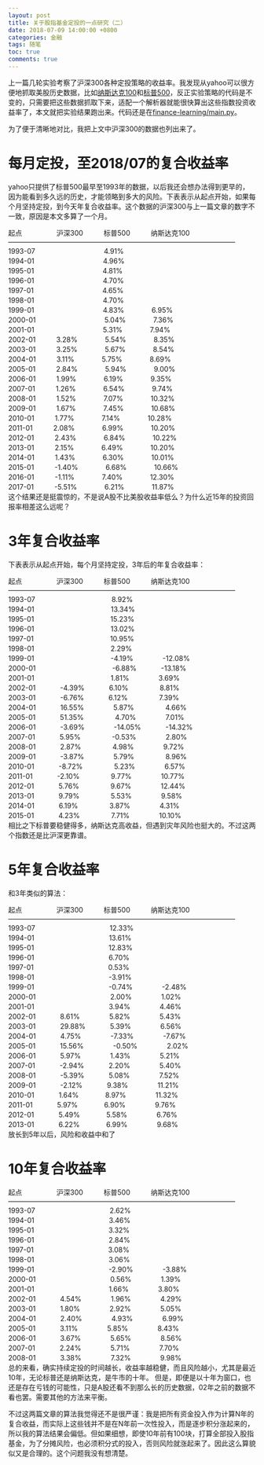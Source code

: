 ```yaml
---
layout: post
title: 关于股指基金定投的一点研究（二）
date: 2018-07-09 14:00:00 +0800
categories: 金融
tags: 随笔
toc: true
comments: true
---
```


上一篇几轮实验考察了沪深300各种定投策略的收益率。我发现从yahoo可以很方便地抓取美股历史数据，比如[纳斯达克100](https://finance.yahoo.com/quote/QQQ/history?period1=1026057600&period2=1530979200&interval=1d&filter=history&frequency=1d)和[标普500](https://finance.yahoo.com/quote/SPY/history?period1=725817600&period2=1531065600&interval=1d&filter=history&frequency=1d)，反正实验策略的代码是不变的，只需要把这些数据抓取下来，适配一个解析器就能很快算出这些指数投资收益率了，本文就把实验结果跑出来。代码还是在[finance-learning/main.py](https://github.com/palanceli/finance-learning/blob/master/main.py)。

<!-- more -->
为了便于清晰地对比，我把上文中沪深300的数据也列出来了。

# 每月定投，至2018/07的复合收益率

yahoo只提供了标普500最早至1993年的数据，以后我还会想办法得到更早的，因为能看到多久远的历史，才能领略到多大的风险。下表表示从起点开始，如果每个月坚持定投，到今天年复合收益率。这个数据的沪深300与上一篇文章的数字不一致，原因是本文多算了一个月。

起点　　　　　沪深300　　　标普500　　　纳斯达克100  
—————————————————————————————————  
1993-07　　　　　　　　　　4.91%  
1994-01　　　　　　　　　　4.96%  
1995-01　　　　　　　　　　4.81%  
1996-01　　　　　　　　　　4.70%  
1997-01　　　　　　　　　　4.65%  
1998-01　　　　　　　　　　4.70%  
1999-01　　　　　　　　　　4.83%　　　　6.95%  
2000-01　　　　　　　　　　5.04%　　　　7.36%  
2001-01　　　　　　　　　　5.31%　　　　7.94%  
2002-01　　　3.28%　　　　5.54%　　　　8.35%  
2003-01　　　3.25%　　　　5.67%　　　　8.54%  
2004-01　　　3.11%　　　　5.75%　　　　8.69%    
2005-01　　　2.84%　　　　5.94%　　　　9.00%  
2006-01　　　1.99%　　　　6.19%　　　　9.35%  
2007-01　　　1.26%　　　　6.54%　　　　9.74%  
2008-01　　　1.52%　　　　7.07%　　　　10.32%  
2009-01　　　1.67%　　　　7.45%　　　　10.68%  
2010-01　　　1.77%　　　　7.14%　　　　10.28%  
2011-01　　　2.08%　　　　6.99%　　　　10.20%  
2012-01　　　2.43%　　　　6.84%　　　　10.22%  
2013-01　　　2.15%　　　　6.49%　　　　10.20%  
2014-01　　　1.43%　　　　6.30%　　　　10.01%  
2015-01　　　-1.40%　　　　6.68%　　　　10.66%  
2016-01　　　-1.11%　　　　7.40%　　　　12.30%  
2017-01　　　-5.51%　　　　6.21%　　　　11.87%  
这个结果还是挺震惊的，不是说A股不比美股收益率低么？为什么近15年的投资回报率相差这么远呢？

# 3年复合收益率

下表表示从起点开始，每个月坚持定投，3年后的年复合收益率：

起点　　　　　沪深300　　　标普500　　　纳斯达克100  
—————————————————————————————————  
1993-07	　　　	　　　	　　　　	8.92%	  	
1994-01	　　　	　　　	　　　　	13.34%	  	
1995-01	　　　	　　　	　　　　	15.23%		
1996-01	　　　	　　　	　　　　	13.02%	  	
1997-01	　　　	　　　	　　　　	10.95%	  	
1998-01	　　　	　　　	　　　　	2.29%		
1999-01	　　　	　　　	　　　　	-4.19%	　　　　-12.08%  
2000-01	　　　	　　　	　　　　	-6.88%	　　　	-13.18%  
2001-01	　　　	　　　	　　　　	1.81%	　　　　3.69%  
2002-01	　　　	-4.39%	　　　	6.10%	　　　　	8.81%  
2003-01	　　　	-6.76%	 　　 　6.12%	　　　　	7.39%  
2004-01	　　　	16.55%	　　　　5.87%	　　　　	4.66%  
2005-01	　　　	51.35%	　　　　	4.70%	　　　　7.01%  
2006-01	　　　	-3.69%	　　　　-14.05%	　　　	-14.32%  
2007-01	　　　	5.95%	　　　　	-0.53%	　　　　2.80%  
2008-01	　　　	2.87%	　　　　	4.98%	　　　　9.72%  
2009-01	　　　	-3.87%	　　　　5.79%	　　　　	8.96%  
2010-01	　　　	-8.72%	　　　　	5.23%	　　　　6.57%  
2011-01	　　　	-2.10%	　　　　	9.77%	　　　　10.77%  
2012-01	　　　	5.76%	　　　　	9.67%	　　　　12.44%  
2013-01	　　　	9.79%	　　　　	5.53%	　　　　9.58%  
2014-01	　　　	6.19%	　　　　	3.87%	　　　　4.31%  
2015-01	　　　	4.23%	　　　　	7.71%	　　　　10.10%  
相比之下标普要稳健得多，纳斯达克高收益，但遇到灾年风险也挺大的。不过这两个指数还是比沪深更靠谱。

# 5年复合收益率

和3年类似的算法：  

起点　　　　　沪深300　　　标普500　　　纳斯达克100  
—————————————————————————————————  
1993-07	　　　	　　　	　　　　12.33%	  	
1994-01	　　　	　　　	　　　　13.61%	  	
1995-01	　　　	　　　	　　　　12.83%		
1996-01	　　　	　　　	　　　　6.70%	  	
1997-01	　　　	　　　	　　　　0.53%  
1998-01	　　　	　　　	　　　　-3.91%  
1999-01	　　　	　　　	　　　　-0.74%	　　　　-2.48%  
2000-01	　　　	　　　	　　　　2.00%	　　　　1.02%  
2001-01	　　　	　　　	　　　　3.94%	　　　　4.46%  
2002-01	　　　	8.61%	　　　　5.82%	　　　　5.43%  
2003-01	　　　	29.88%	　　 　5.39%	　　　　6.56%  
2004-01	　　　	4.75%	　　　　-7.33%	　　　　-7.67%  
2005-01	　　　	15.56%	　　　　-0.50%	　　　　2.02%  
2006-01	　　　	5.97%	　　　　1.43%	　　　　5.21%  
2007-01	　　　	-2.94%	　　 　2.20%	　　　　5.40%  
2008-01	　　　	-5.39%	　　 　5.08%	　　　　7.52%  
2009-01	　　　	-2.12%	　　 　9.38%	　　　　11.21%  
2010-01	　　　	1.64%	　 　 　8.97%	　　　　11.32%  
2011-01	　　　	5.97%	　 　 　6.90%	　　　　9.76%  
2012-01	　　　	5.49%	　 　 　5.58%	　　　　6.76%  
2013-01	　　　	6.22%	　 　 　6.99%	　　　　9.68%  
放长到5年以后，风险和收益中和了

# 10年复合收益率

起点　　　　　沪深300　　　标普500　　　纳斯达克100  
—————————————————————————————————  
1993-07	　　　	　　　	　　　　2.62%  
1994-01	　　　	　　　	　　　　3.46%  
1995-01	　　　	　　　	　　　　3.32%  
1996-01	　　　	　　　	　　　　2.84%  
1997-01	　　　	　　　	　　　　3.08%  
1998-01	　　　	　　　	　　　　3.06%  
1999-01	　　　	　　　	　　　　-2.90%	　　　　-3.88%  
2000-01	　　　	　　　	　　　　0.56%	　　　　1.39%  
2001-01	　　　	　　　	　　　　1.66%	　　　　3.80%  
2002-01	　　　	4.54%	　　　　1.96%	　　　　4.29%  
2003-01	　　　	1.80%	　　　　2.92%	　　　　5.05%  
2004-01	　　　	2.40%	　　　　4.93%	　　　　6.99%  
2005-01	　　　	3.11%	　　　　5.85%	　　　　8.43%  
2006-01	　　　	3.67%	　　　　5.65%	　　　　8.56%  
2007-01	　　　	2.24%	　　　　5.71%	　　　　7.70%  
2008-01	　　　	3.38%	　　　　7.32%	　　　　9.98%  
总的来看，确实持续定投的时间越长，收益率越稳健，而且风险越小，尤其是最近10年，无论标普还是纳斯达克，是牛市的十年。
但是，即便是以十年为窗口，也还是存在亏钱的可能性，只是A股还看不到那么长的历史数据，02年之前的数据不看也罢。需要其他的方法来平衡。

不过这两篇文章的算法我觉得还不是很严谨：我是把所有资金投入作为计算N年的复合收益，而实际上这些钱并不是在N年前一次性投入，而是逐步积分涨起来的，所以我的算法结果会偏低。但如果细想，即使10年前有100块，打算全部投入股指基金，为了分摊风险，也必须积分式的投入，否则风险就涨起来了。因此这么算貌似又是合理的。这个问题我没有想清楚。